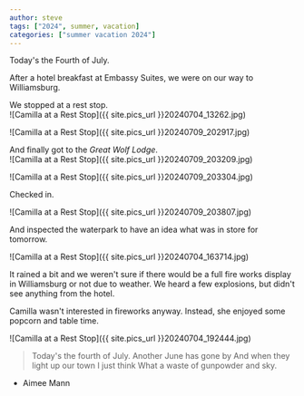 ```yaml
---
author: steve
tags: ["2024", summer, vacation]
categories: ["summer vacation 2024"]
---
```

Today's the Fourth of July.  

After a hotel breakfast at Embassy Suites, we were on our way to Williamsburg.  

We stopped at a rest stop.  
![Camilla at a Rest Stop]({{ site.pics_url }}20240704_13262.jpg)

![Camilla at a Rest Stop]({{ site.pics_url }}20240709_202917.jpg)  

And finally got to the *Great Wolf Lodge*.  
![Camilla at a Rest Stop]({{ site.pics_url }}20240709_203209.jpg)  

![Camilla at a Rest Stop]({{ site.pics_url }}20240709_203304.jpg)  

Checked in.  

![Camilla at a Rest Stop]({{ site.pics_url }}20240709_203807.jpg)   

And inspected the waterpark to have an idea what was in store for tomorrow.  

![Camilla at a Rest Stop]({{ site.pics_url }}20240704_163714.jpg)

It rained a bit and we weren't sure if there would be a full fire works display in Williamsburg or not due to weather.  We heard a few explosions, but didn't see anything from the hotel.  

Camilla wasn't interested in fireworks anyway.  Instead, she enjoyed some popcorn and table time.  

![Camilla at a Rest Stop]({{ site.pics_url }}20240704_192444.jpg)






>Today's the fourth of July.
>Another June has gone by
>And when they light up our town I just think
>What a waste of gunpowder and sky.  

- Aimee Mann
